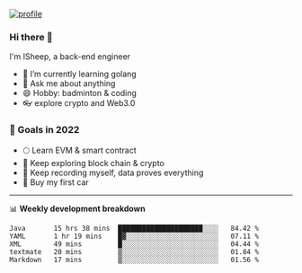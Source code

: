 [![profile](http://img.codelin.xyz/hello-im-isheep.svg)](https://www.calligrapher.ai/)

### Hi there 🐏

I'm ISheep, a back-end engineer

- 🔭 I’m currently learning golang
- 💬 Ask me about anything
- 😄 Hobby: badminton & coding
- 👓 explore crypto and Web3.0

### 🚀 Goals in 2022
+ 🌕 Learn EVM & smart contract
+ 🤔 Keep exploring block chain & crypto
+ 🐏 Keep recording myself, data proves everything
+ 🚗 Buy my first car

-------

📊 **Weekly development breakdown**
<!--START_SECTION:waka-->
```text
Java       15 hrs 38 mins  █████████████████████░░░░   84.42 % 
YAML       1 hr 19 mins    █▓░░░░░░░░░░░░░░░░░░░░░░░   07.11 % 
XML        49 mins         █░░░░░░░░░░░░░░░░░░░░░░░░   04.44 % 
textmate   20 mins         ▒░░░░░░░░░░░░░░░░░░░░░░░░   01.84 % 
Markdown   17 mins         ▒░░░░░░░░░░░░░░░░░░░░░░░░   01.56 % 
```
<!--END_SECTION:waka-->
